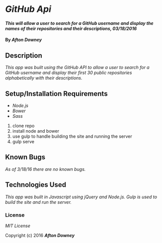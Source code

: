 # _GitHub Api_

#### _This will allow a user to search for a GitHub username and display the names of their repositories and their descriptions, 03/18/2016_

#### By _**Afton Downey**_

## Description

_This app was built using the GitHub API to allow a user to search for a GitHub username and display their first 30 public repositories alphabetically with their descriptions._

## Setup/Installation Requirements

* _Node.js_
* _Bower_
* _Sass_

1. clone repo
2. install node and bower
3. use gulp to handle building the site and running the server
4. gulp serve

## Known Bugs

_As of 3/18/16 there are no known bugs._

## Technologies Used

_This app was built in Javascript using jQuery and Node.js. Gulp is used to build the site and run the server._

### License

*MIT License*

Copyright (c) 2016 **_Afton Downey_**
